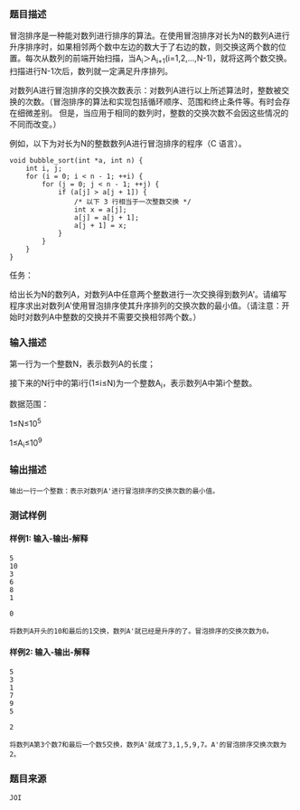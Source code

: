 ### 题目描述

冒泡排序是一种能对数列进行排序的算法。在使用冒泡排序对长为N的数列A进行升序排序时，如果相邻两个数中左边的数大于了右边的数，则交换这两个数的位置。每次从数列的前端开始扫描，当A<sub>i</sub>＞A<sub>i+1</sub>(i=1,2,...,N-1)，就将这两个数交换。扫描进行N-1次后，数列就一定满足升序排列。

对数列A进行冒泡排序的交换次数表示：对数列A进行以上所述算法时，整数被交换的次数。（冒泡排序的算法和实现包括循环顺序、范围和终止条件等。有时会存在细微差别。 但是，当应用于相同的数列时，整数的交换次数不会因这些情况的不同而改变。）

例如，以下为对长为N的整数数列A进行冒泡排序的程序（C 语言）。

    void bubble_sort(int *a, int n) {
        int i, j;
        for (i = 0; i < n - 1; ++i) {
            for (j = 0; j < n - 1; ++j) {
                if (a[j] > a[j + 1]) {
                    /* 以下 3 行相当于一次整数交换 */
                    int x = a[j];
                    a[j] = a[j + 1];
                    a[j + 1] = x;
                }
            }
        }
    }

任务：

给出长为N的数列A，对数列A中任意两个整数进行一次交换得到数列A'。请编写程序求出对数列A'使用冒泡排序使其升序排列的交换次数的最小值。（请注意：开始时对数列A中整数的交换并不需要交换相邻两个数。）
### 输入描述

第一行为一个整数N，表示数列A的长度；

接下来的N行中的第i行(1≤i≤N)为一个整数A<sub>i</sub>，表示数列A中第i个整数。

数据范围：

1≤N≤10<sup>5</sup>

1≤A<sub>i</sub>≤10<sup>9</sup>
### 输出描述

```
输出一行一个整数：表示对数列A'进行冒泡排序的交换次数的最小值。
```

### 测试样例
#### 样例1: 输入-输出-解释
```
5
10
3
6
8
1
```
```
0
```
```
将数列A开头的10和最后的1交换，数列A'就已经是升序的了。冒泡排序的交换次数为0。
```
#### 样例2: 输入-输出-解释
```
5
3
1
7
9
5
```
```
2
```
```
将数列A第3个数7和最后一个数5交换，数列A'就成了3,1,5,9,7。A'的冒泡排序交换次数为2。
```
### 题目来源  
`JOI`